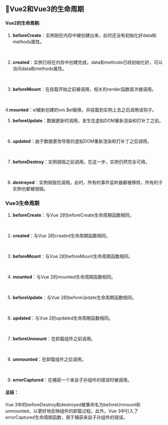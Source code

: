 ## &#x1F308;Vue2和Vue3的生命周期
#### Vue2的生命周期:
1. **beforeCreate**：实例刚在内存中被创建出来，此时还没有初始化好data和methods属性。
<br/>

2. **created**：实例已经在内存中创建完成，data和methods已经初始化好，可以访问data和methods属性。
<br/>

3. **beforeMount**：在挂载开始之前被调用，相关的render函数首次被调用。
<br/>

4.**mounted**：el被新创建的vm.$el替换，并挂载到实例上去之后调用该钩子。
<br/>

5. **beforeUpdate**：数据更新时调用，发生在虚拟DOM重新渲染和打补丁之前。
<br/>

6. **updated**：由于数据更改导致的虚拟DOM重新渲染和打补丁之后调用。
<br/>

7. **beforeDestroy**：实例销毁之前调用。在这一步，实例仍然完全可用。
<br/>

8. **destroyed**：实例销毁后调用。此时，所有的事件监听器都被移除，所有的子实例也都被销毁。
### Vue3生命周期
1. **beforeCreate**：与Vue 2的beforeCreate生命周期函数相同。
<br/>

2. **created**：与Vue 2的created生命周期函数相同。
<br/>

3. **beforeMount**：与Vue 2的beforeMount生命周期函数相同。
<br/>

4. **mounted**：与Vue 2的mounted生命周期函数相同。
<br/>

5. **beforeUpdate**：与Vue 2的beforeUpdate生命周期函数相同。
<br/>

6. **updated**：与Vue 2的updated生命周期函数相同。
<br/>

7. **beforeUnmount**：在卸载组件之前调用。
<br/>

8. **unmounted**：在卸载组件之后调用。
<br/>

9. **errorCaptured**：在捕获一个来自子孙组件的错误时被调用。

#### 总结：
Vue 3中的beforeDestroy和destroyed被重命名为beforeUnmount和unmounted，以更好地反映组件的卸载过程。此外，Vue 3中引入了errorCaptured生命周期函数，用于捕获来自子孙组件的错误。

